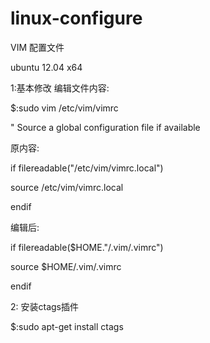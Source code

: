 linux-configure
===============
VIM 配置文件

ubuntu 12.04 x64

1:基本修改
编辑文件内容:

$:sudo vim /etc/vim/vimrc 

" Source a global configuration file if available

原内容:

if filereadable("/etc/vim/vimrc.local")

  source /etc/vim/vimrc.local

endif

编辑后:

if filereadable($HOME."/.vim/.vimrc")

  source $HOME/.vim/.vimrc

endif

2: 安装ctags插件

$:sudo apt-get install ctags




